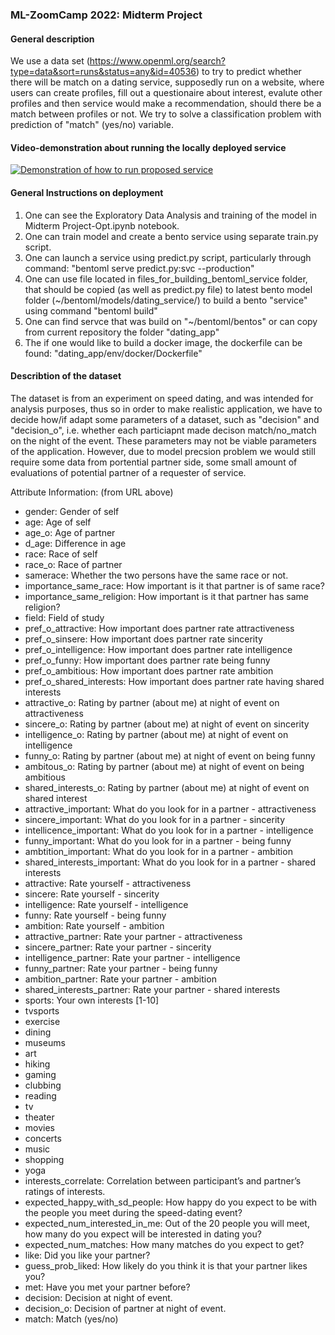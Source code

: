 ### ML-ZoomCamp 2022: Midterm Project

#### General description
We use a data set (https://www.openml.org/search?type=data&sort=runs&status=any&id=40536) to try to predict whether there will be match on a dating service, supposedly run on a website, where users can create profiles, fill out a questionaire about interest, evalute other profiles and then service would make a recommendation, should there be a match between profiles or not. We try to solve a classification problem with prediction of "match" (yes/no) variable.

#### Video-demonstration about running the locally deployed service
[![Demonstration of how to run proposed service](https://img.youtube.com/vi/8UtyuKU3F1w/0.jpg)](https://youtu.be/8UtyuKU3F1w)

#### General Instructions on deployment
1. One can see the Exploratory Data Analysis and training of the model in Midterm Project-Opt.ipynb notebook.
2. One can train model and create a bento service using separate train.py script.
3. One can launch a service using predict.py script, particularly through command: "bentoml serve predict.py:svc --production"
4. One can use file located in files_for_building_bentoml_service folder, that should be copied (as well as predict.py file) to latest bento model folder (~/bentoml/models/dating_service/<latest>) to build a bento "service" using command "bentoml build"
5. One can find servce that was build on "~/bentoml/bentos" or can copy from current repository the folder "dating_app"
6. The if one would like to build a docker image, the dockerfile can be found: "dating_app/env/docker/Dockerfile"

#### Describtion of the dataset
The dataset is from an experiment on speed dating, and was intended for analysis purposes, thus so in order to make realistic application, we have to decide how/if adapt some parameters of a dataset, such as "decision" and "decision_o", i.e. whether each particiapnt made decison match/no_match on the night of the event. These parameters may not be viable parameters of the application. However, due to model precsion problem we would still require some data from portential partner side, some small amount of evaluations of potential partner of a requester of service.

Attribute Information: (from URL above)

 * gender: Gender of self  
 * age: Age of self  
 * age_o: Age of partner  
 * d_age: Difference in age  
 * race: Race of self  
 * race_o: Race of partner  
 * samerace: Whether the two persons have the same race or not.  
 * importance_same_race: How important is it that partner is of same race?  
 * importance_same_religion: How important is it that partner has same religion?  
 * field: Field of study  
 * pref_o_attractive: How important does partner rate attractiveness  
 * pref_o_sinsere: How important does partner rate sincerity  
 * pref_o_intelligence: How important does partner rate intelligence  
 * pref_o_funny: How important does partner rate being funny  
 * pref_o_ambitious: How important does partner rate ambition  
 * pref_o_shared_interests: How important does partner rate having shared interests  
 * attractive_o: Rating by partner (about me) at night of event on attractiveness  
 * sincere_o: Rating by partner (about me) at night of event on sincerity  
 * intelligence_o: Rating by partner (about me) at night of event on intelligence  
 * funny_o: Rating by partner (about me) at night of event on being funny  
 * ambitous_o: Rating by partner (about me) at night of event on being ambitious  
 * shared_interests_o: Rating by partner (about me) at night of event on shared interest  
 * attractive_important: What do you look for in a partner - attractiveness  
 * sincere_important: What do you look for in a partner - sincerity  
 * intellicence_important: What do you look for in a partner - intelligence  
 * funny_important: What do you look for in a partner - being funny  
 * ambtition_important: What do you look for in a partner - ambition  
 * shared_interests_important: What do you look for in a partner - shared interests  
 * attractive: Rate yourself - attractiveness  
 * sincere: Rate yourself - sincerity   
 * intelligence: Rate yourself - intelligence   
 * funny: Rate yourself - being funny   
 * ambition: Rate yourself - ambition  
 * attractive_partner: Rate your partner - attractiveness  
 * sincere_partner: Rate your partner - sincerity   
 * intelligence_partner: Rate your partner - intelligence   
 * funny_partner: Rate your partner - being funny   
 * ambition_partner: Rate your partner - ambition   
 * shared_interests_partner: Rate your partner - shared interests  
 * sports: Your own interests [1-10]  
 * tvsports  
 * exercise  
 * dining  
 * museums  
 * art  
 * hiking  
 * gaming  
 * clubbing  
 * reading  
 * tv  
 * theater  
 * movies  
 * concerts  
 * music  
 * shopping  
 * yoga  
 * interests_correlate: Correlation between participant’s and partner’s ratings of interests.  
 * expected_happy_with_sd_people: How happy do you expect to be with the people you meet during the speed-dating event?  
 * expected_num_interested_in_me: Out of the 20 people you will meet, how many do you expect will be interested in dating you?  
 * expected_num_matches: How many matches do you expect to get?  
 * like: Did you like your partner?  
 * guess_prob_liked: How likely do you think it is that your partner likes you?   
 * met: Have you met your partner before?  
 * decision: Decision at night of event.
 * decision_o: Decision of partner at night of event.  
 * match: Match (yes/no)
